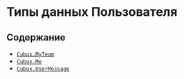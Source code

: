 Типы данных Пользователя
========================

Содержание
----------

*   [`Cubux.MyTeam`](./team.md)
*   [`Cubux.Me`](./me.md)
*   [`Cubux.UserMessage`](user-message.md)
